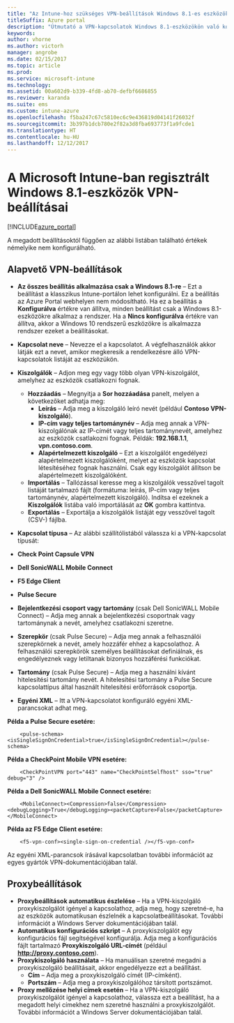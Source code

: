 ```yaml
---
title: "Az Intune-hoz szükséges VPN-beállítások Windows 8.1-es eszközök esetén"
titleSuffix: Azure portal
description: "Útmutató a VPN-kapcsolatok Windows 8.1-eszközökön való konfigurálásához használható Intune-beállításokhoz."
keywords: 
author: vhorne
ms.author: victorh
manager: angrobe
ms.date: 02/15/2017
ms.topic: article
ms.prod: 
ms.service: microsoft-intune
ms.technology: 
ms.assetid: 00a602d9-b339-4fd8-ab70-defbf6686855
ms.reviewer: karanda
ms.suite: ems
ms.custom: intune-azure
ms.openlocfilehash: f5ba247c67c5810ec6c9e436819d04141f26032f
ms.sourcegitcommit: 3b397b1dcb780e2f82a3d8fba693773f1a9fcde1
ms.translationtype: HT
ms.contentlocale: hu-HU
ms.lasthandoff: 12/12/2017
---
```

# <a name="vpn-settings-for-windows-81-devices-in-microsoft-intune"></a>A Microsoft Intune-ban regisztrált Windows 8.1-eszközök VPN-beállításai

[!INCLUDE[azure_portal](./includes/azure_portal.md)]

A megadott beállításoktól függően az alábbi listában található értékek némelyike nem konfigurálható.

## <a name="base-vpn-settings"></a>Alapvető VPN-beállítások


- **Az összes beállítás alkalmazása csak a Windows 8.1-re** – Ezt a beállítást a klasszikus Intune-portálon lehet konfigurálni. Ez a beállítás az Azure Portal webhelyen nem módosítható. Ha ez a beállítás a **Konfigurálva** értékre van állítva, minden beállítást csak a Windows 8.1-eszközökre alkalmaz a rendszer. Ha a **Nincs konfigurálva** értékre van állítva, akkor a Windows 10 rendszerű eszközökre is alkalmazza rendszer ezeket a beállításokat.
- **Kapcsolat neve** – Nevezze el a kapcsolatot. A végfelhasználók akkor látják ezt a nevet, amikor megkeresik a rendelkezésre álló VPN-kapcsolatok listáját az eszközükön.
- **Kiszolgálók** – Adjon meg egy vagy több olyan VPN-kiszolgálót, amelyhez az eszközök csatlakozni fognak.
    - **Hozzáadás** – Megnyitja a **Sor hozzáadása** panelt, melyen a következőket adhatja meg:
        - **Leírás** – Adja meg a kiszolgáló leíró nevét (például **Contoso VPN-kiszolgáló**).
        - **IP-cím vagy teljes tartománynév** – Adja meg annak a VPN-kiszolgálónak az IP-címét vagy teljes tartománynevét, amelyhez az eszközök csatlakozni fognak. Példák: **192.168.1.1**, **vpn.contoso.com**.
        - **Alapértelmezett kiszolgáló** – Ezt a kiszolgálót engedélyezi alapértelmezett kiszolgálóként, melyet az eszközök kapcsolat létesítéséhez fognak használni. Csak egy kiszolgálót állítson be alapértelmezett kiszolgálóként.
    - **Importálás** – Tallózással keresse meg a kiszolgálók vesszővel tagolt listáját tartalmazó fájlt (formátuma: leírás, IP-cím vagy teljes tartománynév, alapértelmezett kiszolgáló). Indítsa el ezeknek a **Kiszolgálók** listába való importálását az **OK** gombra kattintva.
    - **Exportálás** – Exportálja a kiszolgálók listáját egy vesszővel tagolt (CSV-) fájlba.

- **Kapcsolat típusa** – Az alábbi szállítólistából válassza ki a VPN-kapcsolat típusát:
- **Check Point Capsule VPN**
- **Dell SonicWALL Mobile Connect**
- **F5 Edge Client**
- **Pulse Secure**

<!--- **Fingerprint** (Check Point Capsule VPN only) - Specify a string (for example, "Contoso Fingerprint Code") that will be used to verify that the VPN server can be trusted. A fingerprint can be sent to the client so it knows to trust any server that presents the same fingerprint when connecting. If the device doesn’t already have the fingerprint, it will prompt the user to trust the VPN server that they are connecting to while showing the fingerprint. (The user manually verifies the fingerprint and chooses **trust** to connect.) --->

- **Bejelentkezési csoport vagy tartomány** (csak Dell SonicWALL Mobile Connect) – Adja meg annak a bejelentkezési csoportnak vagy tartománynak a nevét, amelyhez csatlakozni szeretne.

- **Szerepkör** (csak Pulse Secure) – Adja meg annak a felhasználói szerepkörnek a nevét, amely hozzáfér ehhez a kapcsolathoz. A felhasználói szerepkörök személyes beállításokat definiálnak, és engedélyeznek vagy letiltanak bizonyos hozzáférési funkciókat.

- **Tartomány** (csak Pulse Secure) – Adja meg a használni kívánt hitelesítési tartomány nevét. A hitelesítési tartomány a Pulse Secure kapcsolattípus által használt hitelesítési erőforrások csoportja.


- **Egyéni XML** – Itt a VPN-kapcsolatot konfiguráló egyéni XML-parancsokat adhat meg.

**Példa a Pulse Secure esetére:**

```
    <pulse-schema><isSingleSignOnCredential>true</isSingleSignOnCredential></pulse-schema>

```

**Példa a CheckPoint Mobile VPN esetére:**
```
    <CheckPointVPN port="443" name="CheckPointSelfhost" sso="true" debug="3" />

```

**Példa a Dell SonicWALL Mobile Connect esetére:**
```
    <MobileConnect><Compression>false</Compression><debugLogging>True</debugLogging><packetCapture>False</packetCapture></MobileConnect>

```

**Példa az F5 Edge Client esetére:**

```
    <f5-vpn-conf><single-sign-on-credential /></f5-vpn-conf>

```

Az egyéni XML-parancsok írásával kapcsolatban további információt az egyes gyártók VPN-dokumentációjában talál.


## <a name="proxy-settings"></a>Proxybeállítások

- **Proxybeállítások automatikus észlelése** – Ha a VPN-kiszolgáló proxykiszolgálót igényel a kapcsolathoz, adja meg, hogy szeretné-e, ha az eszközök automatikusan észlelnék a kapcsolatbeállításokat. További információt a Windows Server dokumentációjában talál.
- **Automatikus konfigurációs szkript** – A proxykiszolgálót egy konfigurációs fájl segítségével konfigurálja. Adja meg a konfigurációs fájlt tartalmazó **Proxykiszolgáló URL-címét** (például **http://proxy.contoso.com**).
- **Proxykiszolgáló használata** – Ha manuálisan szeretné megadni a proxykiszolgáló beállításait, akkor engedélyezze ezt a beállítást.
    - **Cím** – Adja meg a proxykiszolgáló címét (IP-címként).
    - **Portszám** – Adja meg a proxykiszolgálóhoz társított portszámot.
- **Proxy mellőzése helyi címek esetén** – Ha a VPN-kiszolgáló proxykiszolgálót igényel a kapcsolathoz, válassza ezt a beállítást, ha a megadott helyi címekhez nem szeretné használni a proxykiszolgálót. További információt a Windows Server dokumentációjában talál.

